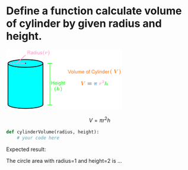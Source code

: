 # Define a function calculate volume of cylinder by given radius and height.

![](images/cylinderVolume.png)

$$ V = \pi r^2 h $$

```py
def cylinderVolume(radius, height):
    # your code here
```

Expected result:

The circle area with radius=1 and height=2 is ...
